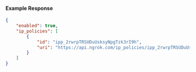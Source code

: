 <!-- Code generated for API Clients. DO NOT EDIT. -->

#### Example Response

```json
{
	"enabled": true,
	"ip_policies": [
		{
			"id": "ipp_2rwrpTRSUDuUsksyNpgTzk3rI9h",
			"uri": "https://api.ngrok.com/ip_policies/ipp_2rwrpTRSUDuUsksyNpgTzk3rI9h"
		}
	]
}
```

